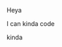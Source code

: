 Heya

I can kinda code

kinda

<!---
WedgeCuts/WedgeCuts is a ✨ special ✨ repository because its `README.md` (this file) appears on your GitHub profile.
You can click the Preview link to take a look at your changes.
--->
